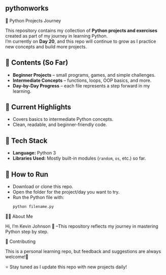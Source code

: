 ## pythonworks

🐍 Python Projects Journey

This repository contains my collection of **Python projects and exercises** created as part of my journey in learning Python.  
I’m currently on **Day 20**, and this repo will continue to grow as I practice new concepts and build more projects.  

## 📂 Contents (So Far)
- **Beginner Projects** – small programs, games, and simple challenges.  
- **Intermediate Concepts** – functions, loops, OOP basics, and more.  
- **Day-by-Day Progress** – each file represents a step forward in my learning.  

## 🚀 Current Highlights
- Covers basics to intermediate Python concepts.  
- Clean, readable, and beginner-friendly code.  

## 🔧 Tech Stack
- **Language:** Python 3  
- **Libraries Used:** Mostly built-in modules (`random`, `os`, etc.) so far.

## 📖 How to Run
- Download or clone this repo.  
- Open the folder for the project/day you want to try.  
- Run the Python file with:  
  ```bash
  python filename.py


🧑‍💻 About Me

Hi, I’m Kevin Johnson 👋 –This repository reflects my journey in mastering Python step by step.

🌟 Contributing

This is a personal learning repo, but feedback and suggestions are always welcome!🤗


⭐ Stay tuned as I update this repo with new projects daily!
  
